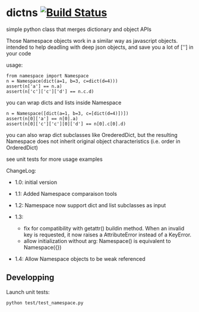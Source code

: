 # dictns [![Build Status](https://travis-ci.org/tardyp/dictns.png?branch=master)](https://travis-ci.org/tardyp/dictns)

simple python class that merges dictionary and object APIs

Those Namespace objects work in a similar way as javascript objects.
intended to help deadling with deep json objects, and save you a lot of [''] in your code

usage:

    from namespace import Namespace
    n = Namespace(dict(a=1, b=3, c=dict(d=4)))
    assert(n['a'] == n.a)
    assert(n['c']['c']['d'] == n.c.d)

you can wrap dicts and lists inside Namespace

    n = Namespace([dict(a=1, b=3, c=[dict(d=4)])])
    assert(n[0]['a'] == n[0].a)
    assert(n[0]['c']['c'][0]['d'] == n[0].c[0].d)

you can also wrap dict subclasses like OrederedDict, but the resulting Namespace
does not inherit original object characteristics (i.e. order in OrderedDict)

see unit tests for more usage examples

ChangeLog:

- 1.0: initial version

- 1.1: Added Namespace comparaison tools

- 1.2: Namespace now support dict and list subclasses as input

- 1.3:
    - fix for compatibility with getattr() buildin method. When an invalid key is requested, it
      now raises a AttributeError instead of a KeyError.
    - allow initialization without arg: Namespace() is equivalent to Namespace({})

- 1.4: Allow Namespace objects to be weak referenced

Developping
-----------

Launch unit tests:

    python test/test_namespace.py
